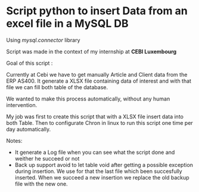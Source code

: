 # Script python to insert Data from an excel file in a MySQL DB
Using *mysql.connector* library

Script was made in the context of my internship at **CEBI Luxembourg**

Goal of this script :

Currently at Cebi we have to get manually Article and Client data from the ERP AS400. It generate a XLSX file containing data of interest and with that file we can fill both table of the database.

We wanted to make this process automatically, without any human intervention.

My job was first to create this script that with a XLSX file insert data into both Table.
Then to configurate Chron in linux to run this script one time per day automatically.

Notes:
- It generate a Log file when you can see what the script done and weither he succeed or not
- Back up support avoid to let table void after getting a possible exception during insertion. We use for that the last file which been succesfully inserted. When we succeed a new insertion we replace the old backup file with the new one.
 








